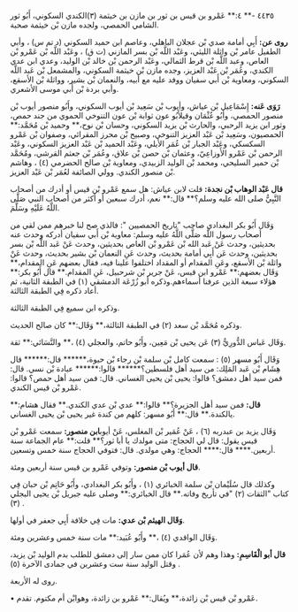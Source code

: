 ٤٤٣٥ -** ٤:** عَمْرو بن قيس بن ثور بن مازن بن خيثمة (٣)الكندي السكوني، أَبُو ثور الشامي الحمصي، ولجده مازن بْن خيثمة صحبة.

**روى عن:** أَبِي أمامة صدي بْن عجلان الباهلي، وعاصم ابن حميد السكوني (د تم س) ، وأبي الطفيل عامر بْن واثلة الليثي، وعَبْد اللَّه بْن بسر المازني (ت ق) ، وعَبْد اللَّه بْن عَمْرو بْن العاص، وعبد اللَّه بْن قرط الثمالي، وعَبْد الرحمن بْن خالد بْن الوليد، وعدي ابن عدي الكندي، وعُمَر بْن عَبْد العزيز، وجده مازن بْن خيثمة السكوني، والمشمعل بْن عَبد اللَّه السكوني، ومعاوية بْن أَبي سفيان ووفد عليه مع أبيه، والنعمان بْن بشير، وواثلة بْن الأسقع، وأبي بردة بْن أَبي موسى الأشعري.

**رَوَى عَنه:** إِسْمَاعِيل بْن عياش، وأيوب بْن سَعِيد بْن أيوب السكوني، وأَبُو منصور أيوب بْن منصور الحمصي، وأَبُو عُثْمَان وقيلأَبُو عون ثوابة بْن عون التنوخي الحموي من جند حمص، وثور ابن يزيد الرحبي، والحارث بْن يزيد السكوني، وحسان بْن نوح،** وحميد بْن مُحَمَّد:** الحمصيون، وسَعِيد بْن عَبْد العزيز التنوخي، وصبيح بْن محرز المقرائي، وصفوان بْن عَمْرو السكسكي، وعَبْد الجبار بْن عُمَر الأيلي، وعَبْد الحميد بْن عَبْد العزيز السكوني، وعَبْد الرحمن بْن عَمْرو الأَوزاعِيّ، وعثمان بْن حصن بْن علاق، وعُمَر بْن جعثم القرشي، ومُحَمَّد بْن حمير السليحي، ومحمد بْن الوليد الزبيدي، ومعاوية بْن صالح الحضرمي (٤) ، وهاشم بْن منصور الكندي. وولي الصائفة لعُمَر بْن عَبْد العزيز.

**قال عَبْد الوهاب بْن نجدة:** قلت لابن عياش: هل سمع عَمْرو بْن قيس أو أدرك من أصحاب النَّبِيُّ صلى الله عليه وسلم؟** قال:** نعم، أدرك سبعين أو أكثر من أصحاب النبي صَلَّى اللَّهُ عَلَيْهِ وسَلَّمَ.

وَقَال أَبُو بكر البغدادي صاحب "تاريخ الحمصيين ": فالذي صح لنا خبرهم ممن لقي من أصحاب رسول اللَّه صَلَّى اللَّهُ عليه وسلم: معاوية بْن أَبي سفيان أدركه وحدث عنه بحديثين، وحدث عَنْ عَبد الله بْن عَمْرو بْن العاص بحديثين، وحدث عَنْ عَبد اللَّه بْن بسر بحديثين، وحدث عَن أَبِي أمامة بحديث، وحدث عَنِ النعمان بْن بشير بحديث، وحدث عَنْ واثلة بْن الأسقع، وعَنِ المقدام أو المقداد اختلفوا علينا فيه، فقال بعضهم عَنِ المقدام،** وَقَال بعضهم:** عَمْرو ابن قيس، عَنْ جرير بْن شرحبيل، عَنِ المقدام.** قال أَبُو بكر:** هؤلاء سبعة الذين عرفنا أسماءهم.وذكره أبو زُرْعَة الدمشقي (١) في الطبقة الثانية، ثم أعاد ذكره فِي الطبقة الثالثة.

وذكره ابن سميع فِي الطبقة الثالثة.

وذكره مُحَمَّد بْن سعد (٢) في الطبقة الثالثة،** وَقَال:** كان صالح الحديث.

وَقَال عَباس الدُّورِيُّ (٣) عَن يحيى بْن مَعِين، وأَبُو حاتم، والعجلي (٤) ،** والنَّسَائي:** ثقة.

وَقَال أَبُو مسهر (٥) : سمعت كامل بْن سلمة بْن رجاء بْن حيوة،****** قال:****** قال هِشَام بْن عَبد المَلِك: من سيد أهل فلسطين؟****** قالوا:****** عبادة بْن نسي. قال: فمن سيد أهل دمشق؟ قالوا: يحيى بْن يحيى الغساني. قال: فمن سيد أهل حمص؟ قالوا: عَمْرو بْن قيس الكندي.

**قال:** فمن سيد أهل الجزيرة؟** قالوا:** عدي بْن عدي الكندي.** فقال هشام:** يالكندة.** قال:** أَبُو مسهر: كلهم من كندة غير يحيى بْن يحيى الغساني.

وَقَال يزيد بن عبدربه (٦) ، عَنْ عُمَير بْن المغلس، عَنْ أيوب**ابن منصور:** سمعت عَمْرو بْن قيس يقول: قال لي الحجاج: متى مولدك يا أبا ثور؟** قلت:** عام الجماعة سنة أربعين.**** قال:**** الحجاج: وهي مولدي. قال: فتوفي الحجاج سنة خمس وتسعين.

**قال أيوب بْن منصور:** وتوفي عَمْرو بن قيس سنة أربعين ومئة.

وكذلك قال سُلَيْمان بْن سلمة الخبائري (١) ، وأَبُو بكر البغدادي، وأَبُو حَاتِم بْن حبان فِي كتاب "الثقات (٢) "في تأريخ وفاته.** قال الخبائري:** وصلى عليه جبريل بْن يحيى البجلي (٣) .

**وَقَال الهيثم بْن عدي:** مات فِي خلافة أَبِي جعفر في أولها.

وَقَال الواقدي (٤) ،** وأَبُو عُبَيد:** مات سنة خمس وعشرين ومئة.

**قال أبو الْقَاسِمِ:** وهذا وهم لأن عُمَرا كان ممن سار إلى دمشق للطلب بدم الوليد بْن يزيد، وقتل الوليد سنة ست وعشرين في جمادى الآخرة (٥) .

روى له الأربعة.

• عَمْرو بْن قيس بْن زائدة،** ويُقال:** عَمْرو بن زائدة، وهوابْن أم مكتوم. تقدم.